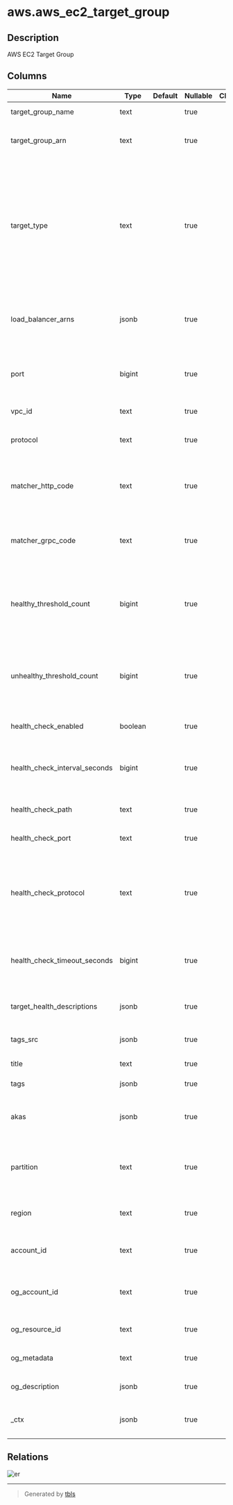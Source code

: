 # aws.aws_ec2_target_group

## Description

AWS EC2 Target Group

## Columns

| Name | Type | Default | Nullable | Children | Parents | Comment |
| ---- | ---- | ------- | -------- | -------- | ------- | ------- |
| target_group_name | text |  | true |  |  | The name of the target group. |
| target_group_arn | text |  | true |  |  | The Amazon Resource Name (ARN) of the target group. |
| target_type | text |  | true |  |  | The type of target that is specified when registering targets with this target group. The possible values are instance (register targets by instance ID), ip (register targets by IP address), or lambda (register a single Lambda function as a target). |
| load_balancer_arns | jsonb |  | true |  |  | The Amazon Resource Names (ARN) of the load balancers that route traffic to this target group. |
| port | bigint |  | true |  |  | The port on which the targets are listening. Not used if the target is a Lambda function. |
| vpc_id | text |  | true |  |  | The ID of the VPC for the target. |
| protocol | text |  | true |  |  | The protocol to use for routing traffic to the target. |
| matcher_http_code | text |  | true |  |  | The HTTP codes to use when checking for a successful response from a target. |
| matcher_grpc_code | text |  | true |  |  | The gRPC codes to use when checking for a successful response from a target. |
| healthy_threshold_count | bigint |  | true |  |  | The number of consecutive health checks successes required before considering an unhealthy target healthy. |
| unhealthy_threshold_count | bigint |  | true |  |  | The number of consecutive health checks successes required before considering an unhealthy target healthy. |
| health_check_enabled | boolean |  | true |  |  | Indicates whether health checks are enabled. |
| health_check_interval_seconds | bigint |  | true |  |  | The approximate amount of time, in seconds, between health checks of an individual target. |
| health_check_path | text |  | true |  |  | The destination for health checks on the target. |
| health_check_port | text |  | true |  |  | The port to use to connect with the target. |
| health_check_protocol | text |  | true |  |  | The protocol to use to connect with the target. The GENEVE, TLS, UDP, and TCP_UDP protocols are not supported for health checks. |
| health_check_timeout_seconds | bigint |  | true |  |  | The amount of time, in seconds, during which no response means a failed health check. |
| target_health_descriptions | jsonb |  | true |  |  | Contains information about the health of the target. |
| tags_src | jsonb |  | true |  |  | A list of tags associated with target group. |
| title | text |  | true |  |  | Title of the resource. |
| tags | jsonb |  | true |  |  | A map of tags for the resource. |
| akas | jsonb |  | true |  |  | Array of globally unique identifier strings (also known as) for the resource. |
| partition | text |  | true |  |  | The AWS partition in which the resource is located (aws, aws-cn, or aws-us-gov). |
| region | text |  | true |  |  | The AWS Region in which the resource is located. |
| account_id | text |  | true |  |  | The AWS Account ID in which the resource is located. |
| og_account_id | text |  | true |  |  | The Platform Account ID in which the resource is located. |
| og_resource_id | text |  | true |  |  | The unique ID of the resource in opengovernance. |
| og_metadata | text |  | true |  |  | Platform Metadata of the AWS resource. |
| og_description | jsonb |  | true |  |  | The full model description of the resource |
| _ctx | jsonb |  | true |  |  | Steampipe context in JSON form, e.g. connection_name. |

## Relations

![er](aws.aws_ec2_target_group.svg)

---

> Generated by [tbls](https://github.com/k1LoW/tbls)
